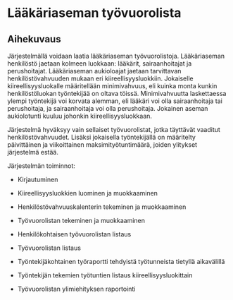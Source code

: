 # Lääkäriaseman työvuorolista

## Aihekuvaus

Järjestelmällä voidaan laatia lääkäriaseman työvuorolistoja. Lääkäriaseman henkilöstö jaetaan kolmeen luokkaan: lääkärit, sairaanhoitajat ja perushoitajat. Lääkäriaseman aukioloajat jaetaan tarvittavan henkilöstövahvuuden mukaan eri kiireellisyysluokkiin. Jokaiselle kiireellisyysluokalle määritellään minimivahvuus, eli kuinka monta kunkin henkilöstöluokan työntekijää on oltava töissä. Minimivahvuutta laskettaessa ylempi työntekijä voi korvata alemman, eli lääkäri voi olla sairaanhoitaja tai perushoitaja, ja sairaanhoitaja voi olla perushoitaja. Jokainen aseman aukiolotunti kuuluu johonkin kiireellisyysluokkaan.

Järjestelmä hyväksyy vain sellaiset työvuorolistat, jotka täyttävät vaaditut henkilöstövahvuudet. Lisäksi jokaisella työntekijällä on määritelty päivittäinen ja viikoittainen maksimityötuntimäärä, joiden ylitykset järjestelmä estää.

Järjestelmän toiminnot:

- Kirjautuminen

- Kiireellisyysluokkien luominen ja muokkaaminen

- Henkilöstövahvuuskalenterin tekeminen ja muokkaaminen

- Työvuorolistan tekeminen ja muokkaaminen

- Henkilökohtaisen työvuorolistan listaus

- Työvuorolistan listaus

- Työntekijäkohtainen työraportti tehdyistä työtunneista tietyllä aikavälillä

- Työntekijän tekemien työtuntien listaus kiireellisyysluokittain

- Työvuorolistan ylimiehityksen raportointi

